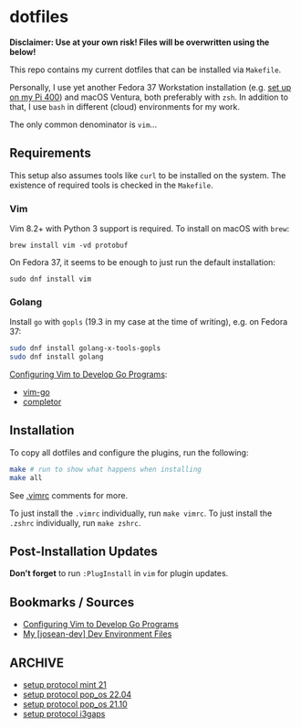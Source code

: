 # dotfiles

**Disclaimer: Use at your own risk! Files will be overwritten using the below!**

This repo contains my current dotfiles that can be installed via `Makefile`.

Personally, I use yet another Fedora 37 Workstation installation (e.g. [set up on my Pi 400](SETUP.md)) and macOS Ventura, both preferably with `zsh`. In addition to that, I use `bash` in different (cloud) environments for my work.

The only common denominator is `vim`...

## Requirements

This setup also assumes tools like `curl` to be installed on the system. The existence of required tools is checked in the `Makefile`.

### Vim

Vim 8.2+ with Python 3 support is required. To install on macOS with `brew`:

`brew install vim -vd protobuf`

On Fedora 37, it seems to be enough to just run the default installation:

`sudo dnf install vim`

### Golang

Install `go` with `gopls` (19.3 in my case at the time of writing), e.g. on Fedora 37:

```bash
sudo dnf install golang-x-tools-gopls
sudo dnf install golang
```

[Configuring Vim to Develop Go Programs](https://medium.com/pragmatic-programmers/configuring-vim-to-develop-go-programs-e839641da4ac):

- [vim-go](https://github.com/fatih/vim-go)
- [completor](https://github.com/maralla/completor.vim)

## Installation

To copy all dotfiles and configure the plugins, run the following:

```bash
make # run to show what happens when installing
make all
```

See [.vimrc](.vimrc) comments for more.

To just install the `.vimrc` individually, run `make vimrc`.
To just install the `.zshrc` individually, run `make zshrc`.

## Post-Installation Updates

**Don't forget** to run `:PlugInstall` in `vim` for plugin updates.

## Bookmarks / Sources

- [Configuring Vim to Develop Go Programs](https://medium.com/pragmatic-programmers/configuring-vim-to-develop-go-programs-e839641da4ac)
- [My [josean-dev] Dev Environment Files](https://github.com/josean-dev/dev-environment-files)

## ARCHIVE

- [setup protocol mint 21](archived/mint-21/SETUP.md)
- [setup protocol pop_os 22.04](archived/pop_os-22.04/SETUP.md)
- [setup protocol pop_os 21.10](archived/pop_os-21.10/SETUP.md)
- [setup protocol i3gaps](archived/i3gaps/SETUP.md)
